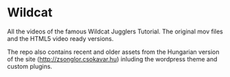 # Wildcat

All the videos of the famous Wildcat Jugglers Tutorial. The original mov files and the HTML5 video ready versions.

The repo also contains recent and older assets from the Hungarian version of the site (http://zsonglor.csokavar.hu) inluding the wordpress theme and custom plugins.
